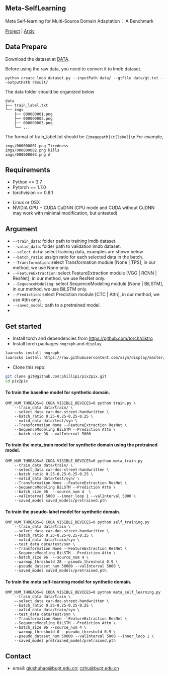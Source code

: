 ## Meta-SelfLearning
Meta Self-learning for Multi-Source Domain Adaptation： A Benchmark

[Project](https://bupt-ai-cz.github.io/Meta-SelfLearning/) | [Arxiv](https://)



## Data Prepare
Download the dataset at [DATA](https://bupt-ai-cz.github.io/Meta-SelfLearning/).

Before using the raw data, you need to convert it to lmdb dataset.
```
python create_lmdb_dataset.py --inputPath data/ --gtFile data/gt.txt --outputPath result/
```
The data folder should be organized below
```
data
├── train_label.txt
└── imgs
    ├── 000000001.png
    ├── 000000002.png
    ├── 000000003.png
    └── ...
```
The format of train_label.txt should be `{imagepath}\t{label}\n`
For example,
```
imgs/000000001.png Tiredness
imgs/000000002.png kills
imgs/000000003.png A
```

## Requirements
* Python == 3.7
* Pytorch == 1.7.0
* torchvision == 0.8.1

- Linux or OSX
- NVIDIA GPU + CUDA CuDNN (CPU mode and CUDA without CuDNN may work with minimal modification, but untested)

## Argument
* `--train_data`: folder path to training lmdb dataset.
* `--valid_data`: folder path to validation lmdb dataset.
* `--select_data`: select training data, examples are shown below
* `--batch_ratio`: assign ratio for each selected data in the batch. 
* `--Transformation`: select Transformation module [None | TPS], in our method, we use None only.
* `--FeatureExtraction`: select FeatureExtraction module [VGG | RCNN | ResNet], in our method, we use ResNet only.
* `--SequenceModeling`: select SequenceModeling module [None | BiLSTM], in our method, we use BiLSTM only.
* `--Prediction`: select Prediction module [CTC | Attn], in our method, we use Attn only.
* `--saved_model`: path to a pretrained model.
* 

## Get started
- Install torch and dependencies from https://github.com/torch/distro
- Install torch packages `nngraph` and `display`
```bash
luarocks install nngraph
luarocks install https://raw.githubusercontent.com/szym/display/master/display-scm-0.rockspec
```
- Clone this repo:
```bash
git clone git@github.com:phillipi/pix2pix.git
cd pix2pix
```

#### To train the baseline model for synthetic domain.
```
OMP_NUM_THREADS=8 CUDA_VISIBLE_DEVICES=0 python train.py \
    --train_data data/train/ \
    --select_data car-doc-street-handwritten \
    --batch_ratio 0.25-0.25-0.25-0.25 \
    --valid_data data/test/syn \
    --Transformation None --FeatureExtraction ResNet \
    --SequenceModeling BiLSTM --Prediction Attn \
    --batch_size 96 --valInterval 5000
```

#### To train the meta_train model for synthetic domain using the pretrained model.
```
OMP_NUM_THREADS=8 CUDA_VISIBLE_DEVICES=0 python meta_train.py 
    --train_data data/train/ \ 
    --select_data car-doc-street-handwritten \
    --batch_ratio 0.25-0.25-0.25-0.25 \
    --valid_data data/test/syn/ \
    --Transformation None --FeatureExtraction ResNet \
    --SequenceModeling BiLSTM --Prediction Attn \
    --batch_size 96  --source_num 4  \
    --valInterval 5000 --inner_loop 1 --valInterval 5000 \
    --saved_model saved_models/pretrained.pth 
```

#### To train the pseudo-label model for synthetic domain.
```
OMP_NUM_THREADS=8 CUDA_VISIBLE_DEVICES=0 python self_training.py 
    --train_data data/train \
    —-select_data car-doc-street-handwritten \
    --batch_ratio 0.25-0.25-0.25-0.25 \
    --valid_data data/train/syn \
    --test_data data/test/syn \
    --Transformation None --FeatureExtraction ResNet \
    --SequenceModeling BiLSTM --Prediction Attn \
    --batch_size 96  --source_num 4 \
    --warmup_threshold 28 --pseudo_threshold 0.9 \
    --pseudo_dataset_num 50000 --valInterval 5000 \ 
    --saved_model saved_models/pretrained.pth 
```
#### To train the meta self-learning model for synthetic domain.
```
OMP_NUM_THREADS=8 CUDA_VISIBLE_DEVICES=0 python meta_self_learning.py 
    --train_data data/train \
    —-select_data car-doc-street-handwritten \
    --batch_ratio 0.25-0.25-0.25-0.25 \
    --valid_data data/train/syn \
    --test_data data/test/syn \
    --Transformation None --FeatureExtraction ResNet \
    --SequenceModeling BiLSTM --Prediction Attn \
    --batch_size 96 --source_num 4 \
    --warmup_threshold 0 --pseudo_threshold 0.9 \
    --pseudo_dataset_num 50000 --valInterval 5000 --inner_loop 1 \
    --saved_model pretrained_model/pretrained.pth 
```
## Contact
* email: qiushuhao@bupt.edu.cn; czhu@bupt.edu.cn
